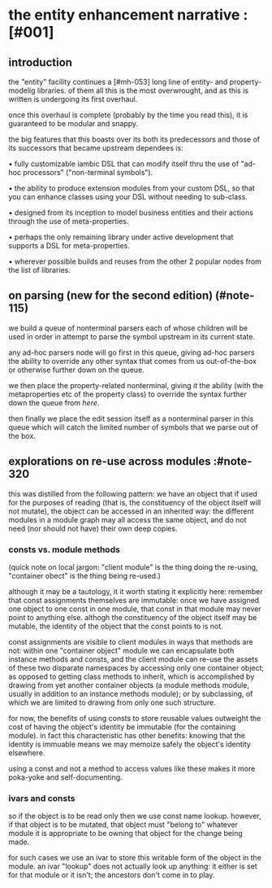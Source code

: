 # the entity enhancement narrative :[#001]

## introduction

the "entity" facility continues a [#mh-053] long line of entity- and
property-modelig libraries. of them all this is the most overwrought,
and as this is written is undergoing its first overhaul.

once this overhaul is complete (probably by the time you read this), it
is guaranteed to be modular and snappy.

the big features that this boasts over its both its predecessors and
those of its successors that became upstream dependees is:


• fully customizable iambic DSL that can modify itself thru the use of
  "ad-hoc processors" ("non-terminal symbols").

• the ability to produce extension modules from your custom DSL, so that
  you can enhance classes using your DSL without needing to sub-class.

• designed from its inception to model business entities and their
  actions through the use of meta-properties.

• perhaps the only remaining library under active development that
  supports a DSL for meta-properties.

• wherever possible builds and reuses from the other 2 popular nodes
  from the list of libraries.



## on parsing (new for the second edition)  (#note-115)

we build a queue of nonterminal parsers each of whose children will be
used in order in attempt to parse the symbol upstream in its current
state.

any ad-hoc parsers node will go first in this queue, giving ad-hoc
parsers the ability to override any other syntax that comes from us
out-of-the-box or otherwise further down on the queue.

we then place the property-related nonterminal, giving *it* the ability
(with the metaproperties etc of the property class) to override the
syntax further down the queue from *here*.

then finally we place the edit session itself as a nonterminal parser in
this queue which will catch the limited number of symbols that we parse
out of the box.




## explorations on re-use across modules :#note-320

this was distilled from the following pattern: we have an object that if
used for the purposes of reading (that is, the constituency of the object
itself will not mutate), the object can be accessed in an inherited way:
the different modules in a module graph may all access the same object,
and do not need (nor should not have) their own deep copies.



### consts vs. module methods

(quick note on local jargon: "client module" is the thing doing the
re-using, "container obect" is the thing being re-used.)

although it may be a tautology, it it worth stating it explicitly here:
remember that const assignments themselves are immutable: once we have
assigned one object to one const in one module, that const in that
module may never point to anything else. althogh the constituency of the
object itself may be mutable, the identity of the object that the const
points to is not.

const assignments are visible to client modules in ways that methods are
not: within one "container object" module we can encapsulate both instance
methods and consts, and the client module can re-use the assets of these
two disparate namespaces by accessing only one container object; as
opposed to getting class methods to inherit, which is accomplished by
drawing from yet another container objects (a module methods module,
usually in addition to an instance methods module); or by subclassing,
of which we are limited to drawing from only one such structure.

for now, the benefits of using consts to store reusable values outweight
the cost of having the object's identity be immutable (for the
containing module). in fact this characteristic has other benefits:
knowing that the identity is immuable means we may memoize safely the
object's identity elsewhere.

using a const and not a method to access values like these makes it more
poka-yoke and self-documenting.



### ivars and consts

so if the object is to be read only then we use const name lookup.
however, if that object is to be mutated, that object must "belong to"
whatever module it is appropriate to be owning that object for the
change being made.

for such cases we use an ivar to store this writable form of the object
in the module. an ivar "lookup" does not actually look up anything: it
either is set for that module or it isn't; the ancestors don't come in
to play.
